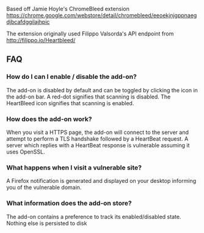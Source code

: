 Based off Jamie Hoyle's ChromeBleed extension
https://chrome.google.com/webstore/detail/chromebleed/eeoekjnjgppnaegdjbcafdggilajhpic

The extension originally used Filippo Valsorda's API endpoint from
http://filippo.io/Heartbleed/

## FAQ

### How do I can I enable / disable the add-on?

The add-on is disabled by default and can be toggled by clicking the icon in the add-on bar. A red-dot signifies that scanning is disabled. The HeartBleed icon signifies that scanning is enabled.

### How does the add-on work?

When you visit a HTTPS page, the add-on will connect to the server and attempt to perform a TLS handshake followed by a HeartBeat request. A server which replies with a HeartBeat response is vulnerable assuming it uses OpenSSL.

### What happens when I visit a vulnerable site?

A Firefox notification is generated and displayed on your desktop informing you of the vulnerable domain.

### What information does the add-on store?

The add-on contains a preference to track its enabled/disabled state. Nothing else is persisted to disk
